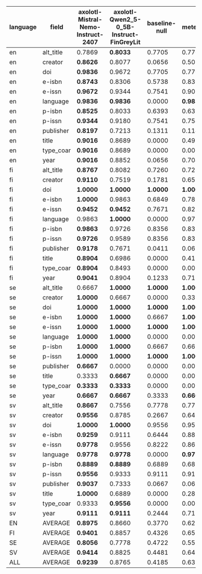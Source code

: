 | language   | field     | axolotl-Mistral-Nemo-Instruct-2407   | axolotl-Qwen2_5-0_5B-Instruct-FinGreyLit   | baseline-null   | meteor     |
|------------|-----------|--------------------------------------|--------------------------------------------|-----------------|------------|
| en         | alt_title | 0.7869                               | **0.8033**                                 | 0.7705          | 0.7705     |
| en         | creator   | **0.8626**                           | 0.8077                                     | 0.0656          | 0.5032     |
| en         | doi       | **0.9836**                           | 0.9672                                     | 0.7705          | 0.7705     |
| en         | e-isbn    | **0.8743**                           | 0.8306                                     | 0.5738          | 0.8306     |
| en         | e-issn    | **0.9672**                           | 0.9344                                     | 0.7541          | 0.9016     |
| en         | language  | **0.9836**                           | **0.9836**                                 | 0.0000          | **0.9836** |
| en         | p-isbn    | **0.8525**                           | 0.8033                                     | 0.6393          | 0.6393     |
| en         | p-issn    | **0.9344**                           | 0.9180                                     | 0.7541          | 0.7541     |
| en         | publisher | **0.8197**                           | 0.7213                                     | 0.1311          | 0.1148     |
| en         | title     | **0.9016**                           | 0.8689                                     | 0.0000          | 0.4918     |
| en         | type_coar | **0.9016**                           | 0.8689                                     | 0.0000          | 0.0000     |
| en         | year      | **0.9016**                           | 0.8852                                     | 0.0656          | 0.7049     |
| fi         | alt_title | **0.8767**                           | 0.8082                                     | 0.7260          | 0.7260     |
| fi         | creator   | **0.9110**                           | 0.7519                                     | 0.1781          | 0.6539     |
| fi         | doi       | **1.0000**                           | **1.0000**                                 | **1.0000**      | **1.0000** |
| fi         | e-isbn    | **1.0000**                           | 0.9863                                     | 0.6849          | 0.7808     |
| fi         | e-issn    | **0.9452**                           | **0.9452**                                 | 0.7671          | 0.8219     |
| fi         | language  | 0.9863                               | **1.0000**                                 | 0.0000          | 0.9726     |
| fi         | p-isbn    | **0.9863**                           | 0.9726                                     | 0.8356          | 0.8356     |
| fi         | p-issn    | **0.9726**                           | 0.9589                                     | 0.8356          | 0.8356     |
| fi         | publisher | **0.9178**                           | 0.7671                                     | 0.0411          | 0.0685     |
| fi         | title     | **0.8904**                           | 0.6986                                     | 0.0000          | 0.4110     |
| fi         | type_coar | **0.8904**                           | 0.8493                                     | 0.0000          | 0.0000     |
| fi         | year      | **0.9041**                           | 0.8904                                     | 0.1233          | 0.7123     |
| se         | alt_title | 0.6667                               | **1.0000**                                 | **1.0000**      | **1.0000** |
| se         | creator   | **1.0000**                           | 0.6667                                     | 0.0000          | 0.3333     |
| se         | doi       | **1.0000**                           | **1.0000**                                 | **1.0000**      | **1.0000** |
| se         | e-isbn    | **1.0000**                           | **1.0000**                                 | 0.6667          | **1.0000** |
| se         | e-issn    | **1.0000**                           | **1.0000**                                 | **1.0000**      | **1.0000** |
| se         | language  | **1.0000**                           | **1.0000**                                 | 0.0000          | 0.0000     |
| se         | p-isbn    | **1.0000**                           | **1.0000**                                 | 0.6667          | 0.6667     |
| se         | p-issn    | **1.0000**                           | **1.0000**                                 | **1.0000**      | **1.0000** |
| se         | publisher | **0.6667**                           | 0.0000                                     | 0.0000          | 0.0000     |
| se         | title     | 0.3333                               | **0.6667**                                 | 0.0000          | 0.0000     |
| se         | type_coar | **0.3333**                           | **0.3333**                                 | 0.0000          | 0.0000     |
| se         | year      | **0.6667**                           | **0.6667**                                 | 0.3333          | **0.6667** |
| sv         | alt_title | **0.8667**                           | 0.7556                                     | 0.7778          | 0.7778     |
| sv         | creator   | **0.9556**                           | 0.8785                                     | 0.2667          | 0.6454     |
| sv         | doi       | **1.0000**                           | **1.0000**                                 | 0.9556          | 0.9556     |
| sv         | e-isbn    | **0.9259**                           | 0.9111                                     | 0.6444          | 0.8889     |
| sv         | e-issn    | **0.9778**                           | 0.9556                                     | 0.8222          | 0.8667     |
| sv         | language  | **0.9778**                           | **0.9778**                                 | 0.0000          | **0.9778** |
| sv         | p-isbn    | **0.8889**                           | **0.8889**                                 | 0.6889          | 0.6889     |
| sv         | p-issn    | **0.9556**                           | 0.9333                                     | 0.9111          | 0.9111     |
| sv         | publisher | **0.9037**                           | 0.7333                                     | 0.0667          | 0.0667     |
| sv         | title     | **1.0000**                           | 0.6889                                     | 0.0000          | 0.2889     |
| sv         | type_coar | 0.9333                               | **0.9556**                                 | 0.0000          | 0.0000     |
| sv         | year      | **0.9111**                           | **0.9111**                                 | 0.2444          | 0.7111     |
| EN         | AVERAGE   | **0.8975**                           | 0.8660                                     | 0.3770          | 0.6221     |
| FI         | AVERAGE   | **0.9401**                           | 0.8857                                     | 0.4326          | 0.6515     |
| SE         | AVERAGE   | **0.8056**                           | 0.7778                                     | 0.4722          | 0.5556     |
| SV         | AVERAGE   | **0.9414**                           | 0.8825                                     | 0.4481          | 0.6482     |
| ALL        | AVERAGE   | **0.9239**                           | 0.8765                                     | 0.4185          | 0.6393     |
